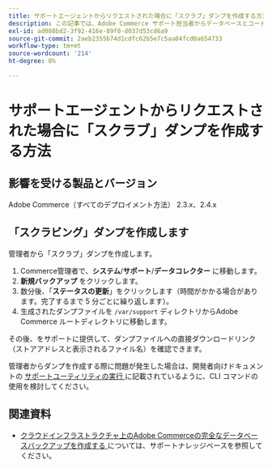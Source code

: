 ```yaml
---
title: サポートエージェントからリクエストされた場合に「スクラブ」ダンプを作成する方法
description: この記事では、Adobe Commerce サポート担当者からデータベースとコードの「スクラブ」ダンプ（バックアップ）を提供するように求められたときに、Adobe Commerce管理者からダンプ（バックアップ）を作成する方法について説明します。 このダンプでは、プロセスを高速化するためにメディア ファイルが除外され、ファイルのサイズが小さくなります。 データベースをバックアップする際に、すべての機密データがハッシュ化されます。
exl-id: ad088bd2-3f92-416e-89f0-d037d53cd6a9
source-git-commit: 2aeb2355b74d1cdfc62b5e7c5aa04fcd0a654733
workflow-type: tm+mt
source-wordcount: '214'
ht-degree: 0%

---
```


# サポートエージェントからリクエストされた場合に「スクラブ」ダンプを作成する方法


## 影響を受ける製品とバージョン

Adobe Commerce（すべてのデプロイメント方法） 2.3.x、2.4.x

## 「スクラビング」ダンプを作成します

管理者から「スクラブ」ダンプを作成します。

1. Commerce管理者で、**システム**/**サポート**/**データコレクター** に移動します。
1. **新規バックアップ** をクリックします。
1. 数分後、「**ステータスの更新**」をクリックします（時間がかかる場合があります。完了するまで 5 分ごとに繰り返します）。
1. 生成されたダンプファイルを `/var/support` ディレクトリからAdobe Commerce ルートディレクトリに移動します。

その後、をサポートに提供して、ダンプファイルへの直接ダウンロードリンク（ストアアドレスと表示されるファイル名）を確認できます。

管理者からダンプを作成する際に問題が発生した場合は、開発者向けドキュメントの [ サポートユーティリティの実行 ](https://experienceleague.adobe.com/ja/docs/commerce-operations/configuration-guide/cli/run-support-utilities) に記載されているように、CLI コマンドの使用を検討してください。

## 関連資料

* [ クラウドインフラストラクチャ上のAdobe Commerceの完全なデータベースバックアップを作成する ](/help/how-to/general/create-database-dump-on-cloud.md) については、サポートナレッジベースを参照してください。
